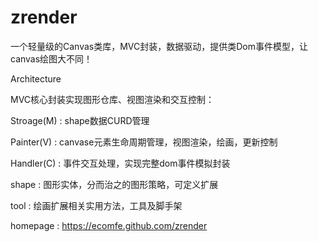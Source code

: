 zrender
=======
一个轻量级的Canvas类库，MVC封装，数据驱动，提供类Dom事件模型，让canvas绘图大不同！

Architecture

MVC核心封装实现图形仓库、视图渲染和交互控制：


Stroage(M) : shape数据CURD管理

Painter(V) : canvase元素生命周期管理，视图渲染，绘画，更新控制

Handler(C) : 事件交互处理，实现完整dom事件模拟封装

shape : 图形实体，分而治之的图形策略，可定义扩展

tool : 绘画扩展相关实用方法，工具及脚手架


homepage : https://ecomfe.github.com/zrender
